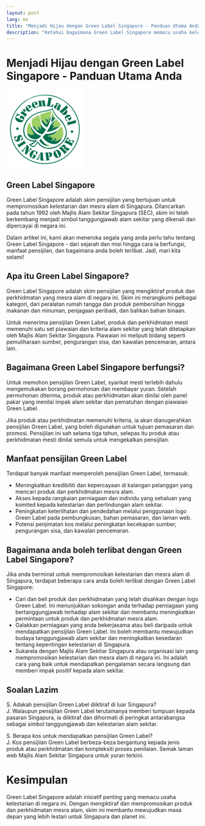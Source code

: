 ```yaml
---
layout: post
lang: ms
title: "Menjadi Hijau dengan Green Label Singapore - Panduan Utama Anda"
description: "Ketahui bagaimana Green Label Singapore memacu usaha kelestarian di negara ini, dan bagaimana anda boleh menyertai revolusi hijau."
---
```

# Menjadi Hijau dengan Green Label Singapore - Panduan Utama Anda
![Green Label Singapore](/images/greenlabel.png "Green Label Singapore")

## Green Label Singapore
Green Label Singapore adalah skim pensijilan yang bertujuan untuk mempromosikan kelestarian dan mesra alam di Singapura. Dilancarkan pada tahun 1992 oleh Majlis Alam Sekitar Singapura (SEC), skim ini telah berkembang menjadi simbol tanggungjawab alam sekitar yang dikenali dan dipercayai di negara ini.

Dalam artikel ini, kami akan meneroka segala yang anda perlu tahu tentang Green Label Singapore - dari sejarah dan misi hingga cara ia berfungsi, manfaat pensijilan, dan bagaimana anda boleh terlibat. Jadi, mari kita selami!

## Apa itu Green Label Singapore?

Green Label Singapore adalah skim pensijilan yang mengiktiraf produk dan perkhidmatan yang mesra alam di negara ini. Skim ini merangkumi pelbagai kategori, dari peralatan rumah tangga dan produk pembersihan hingga makanan dan minuman, penjagaan peribadi, dan bahkan bahan binaan.

Untuk menerima pensijilan Green Label, produk dan perkhidmatan mesti memenuhi satu set piawaian dan kriteria alam sekitar yang telah ditetapkan oleh Majlis Alam Sekitar Singapura. Piawaian ini meliputi bidang seperti pemuliharaan sumber, pengurangan sisa, dan kawalan pencemaran, antara lain.

## Bagaimana Green Label Singapore berfungsi?

Untuk memohon pensijilan Green Label, syarikat mesti terlebih dahulu mengemukakan borang permohonan dan membayar yuran. Setelah permohonan diterima, produk atau perkhidmatan akan dinilai oleh panel pakar yang menilai impak alam sekitar dan pematuhan dengan piawaian Green Label.

Jika produk atau perkhidmatan memenuhi kriteria, ia akan dianugerahkan pensijilan Green Label, yang boleh digunakan untuk tujuan pemasaran dan promosi. Pensijilan ini sah selama tiga tahun, selepas itu produk atau perkhidmatan mesti dinilai semula untuk mengekalkan pensijilan.

## Manfaat pensijilan Green Label

Terdapat banyak manfaat memperoleh pensijilan Green Label, termasuk:

* Meningkatkan kredibiliti dan kepercayaan di kalangan pelanggan yang mencari produk dan perkhidmatan mesra alam.
* Akses kepada rangkaian perniagaan dan individu yang sehaluan yang komited kepada kelestarian dan perlindungan alam sekitar.
* Peningkatan keterlihatan dan pendedahan melalui penggunaan logo Green Label pada pembungkusan, bahan pemasaran, dan laman web.
* Potensi penjimatan kos melalui peningkatan kecekapan sumber, pengurangan sisa, dan kawalan pencemaran.

## Bagaimana anda boleh terlibat dengan Green Label Singapore?

Jika anda berminat untuk mempromosikan kelestarian dan mesra alam di Singapura, terdapat beberapa cara anda boleh terlibat dengan Green Label Singapore:

* Cari dan beli produk dan perkhidmatan yang telah disahkan dengan logo Green Label. Ini menunjukkan sokongan anda terhadap perniagaan yang bertanggungjawab terhadap alam sekitar dan membantu meningkatkan permintaan untuk produk dan perkhidmatan mesra alam.
* Galakkan perniagaan yang anda bekerjasama atau beli daripada untuk mendapatkan pensijilan Green Label. Ini boleh membantu mewujudkan budaya tanggungjawab alam sekitar dan meningkatkan kesedaran tentang kepentingan kelestarian di Singapura.
* Sukarela dengan Majlis Alam Sekitar Singapura atau organisasi lain yang mempromosikan kelestarian dan mesra alam di negara ini. Ini adalah cara yang baik untuk mendapatkan pengalaman secara langsung dan memberi impak positif kepada alam sekitar.

## Soalan Lazim

S. Adakah pensijilan Green Label diiktiraf di luar Singapura?  
J. Walaupun pensijilan Green Label terutamanya memberi tumpuan kepada pasaran Singapura, ia diiktiraf dan dihormati di peringkat antarabangsa sebagai simbol tanggungjawab dan kelestarian alam sekitar.

S. Berapa kos untuk mendapatkan pensijilan Green Label?  
J. Kos pensijilan Green Label berbeza-beza bergantung kepada jenis produk atau perkhidmatan dan kompleksiti proses penilaian. Semak laman web Majlis Alam Sekitar Singapura untuk yuran terkini.

# Kesimpulan
Green Label Singapore adalah inisiatif penting yang memacu usaha kelestarian di negara ini. Dengan mengiktiraf dan mempromosikan produk dan perkhidmatan mesra alam, skim ini membantu mewujudkan masa depan yang lebih lestari untuk Singapura dan planet ini.

